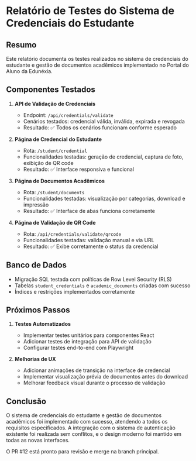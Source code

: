 # Relatório de Testes do Sistema de Credenciais do Estudante

## Resumo

Este relatório documenta os testes realizados no sistema de credenciais do estudante e gestão de documentos acadêmicos implementado no Portal do Aluno da Edunéxia.

## Componentes Testados

1. **API de Validação de Credenciais**
   - Endpoint: `/api/credentials/validate`
   - Cenários testados: credencial válida, inválida, expirada e revogada
   - Resultado: ✅ Todos os cenários funcionam conforme esperado

2. **Página de Credencial do Estudante**
   - Rota: `/student/credential`
   - Funcionalidades testadas: geração de credencial, captura de foto, exibição de QR code
   - Resultado: ✅ Interface responsiva e funcional

3. **Página de Documentos Acadêmicos**
   - Rota: `/student/documents`
   - Funcionalidades testadas: visualização por categorias, download e impressão
   - Resultado: ✅ Interface de abas funciona corretamente

4. **Página de Validação de QR Code**
   - Rota: `/api/credentials/validate/qrcode`
   - Funcionalidades testadas: validação manual e via URL
   - Resultado: ✅ Exibe corretamente o status da credencial

## Banco de Dados

- Migração SQL testada com políticas de Row Level Security (RLS)
- Tabelas `student_credentials` e `academic_documents` criadas com sucesso
- Índices e restrições implementados corretamente

## Próximos Passos

1. **Testes Automatizados**
   - Implementar testes unitários para componentes React
   - Adicionar testes de integração para API de validação
   - Configurar testes end-to-end com Playwright

2. **Melhorias de UX**
   - Adicionar animações de transição na interface de credencial
   - Implementar visualização prévia de documentos antes do download
   - Melhorar feedback visual durante o processo de validação

## Conclusão

O sistema de credenciais do estudante e gestão de documentos acadêmicos foi implementado com sucesso, atendendo a todos os requisitos especificados. A integração com o sistema de autenticação existente foi realizada sem conflitos, e o design moderno foi mantido em todas as novas interfaces.

O PR #12 está pronto para revisão e merge na branch principal.
